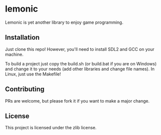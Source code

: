 # lemonic

Lemonic is yet another library to enjoy game programming.

## Installation

Just clone this repo! However, you'll need to install SDL2 and GCC on your machine.

To build a project just copy the build.sh (or build.bat if you are on Windows) and change it to your needs (add other libraries and change file names). In Linux, just use the Makefile!

## Contributing

PRs are welcome, but please fork it if you want to make a major change.

## License 

This project is licensed under the zlib license.